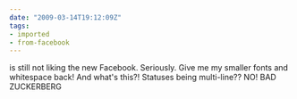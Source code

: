 ```yaml
---
date: "2009-03-14T19:12:09Z"
tags:
- imported
- from-facebook
---
```

is still not liking the new Facebook. Seriously. Give me my smaller fonts and whitespace back! And what's this?! Statuses being multi-line?? NO! BAD ZUCKERBERG
